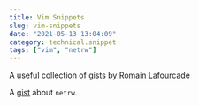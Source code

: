 ```yaml
---
title: Vim Snippets
slug: vim-snippets
date: "2021-05-13 13:04:09"
category: technical.snippet
tags: ["vim", "netrw"]
---
```


A useful collection of
[gists](https://gist.github.com/romainl/4b9f139d2a8694612b924322de1025ce) by
[Romain Lafourcade](https://gist.github.com/romainl)

A [gist](https://gist.github.com/t-mart/610795fcf7998559ea80) about `netrw`.
